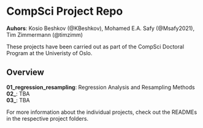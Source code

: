 # CompSci Project Repo 

**Auhors**: Kosio Beshkov (@KBeshkov), Mohamed E.A. Safy (@Msafy2021), Tim Zimmermann (@timzimm)

These projects have been carried out as part of the CompSci Doctoral Program at the
Univeristy of Oslo. 

## Overview

**01_regression_resampling**: Regression Analysis and Resampling Methods<br/>
**02_**: TBA<br/>
**03_**: TBA

For more information about the individual projects, check out the READMEs in the 
respective project folders.

